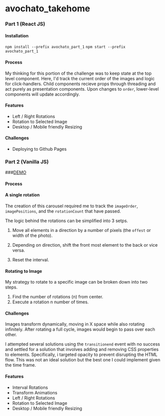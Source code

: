 # avochato_takehome

### Part 1 (React JS)

#### Installation

`npm install --prefix avochato_part_1`
`npm start --prefix avochato_part_1`

#### Process

My thinking for this portion of the challenge was to keep state at the top level component.  Here, I'd track the current order of the images and logic for click-handlers.  Child components recieve props through threading and act purely as presentation components.  Upon changes to `order`, lower-level components will update accordingly.

#### Features

* Left / Right Rotations
* Rotation to Selected Image
* Desktop / Mobile friendly Resizing

#### Challenges

* Deploying to Github Pages

####

### Part 2 (Vanilla JS)

###[DEMO](https://gradyzhu.github.io/avochato_takehome/)

#### Process

#### A single rotation

The creation of this carousel required me to track the `imageOrder`, `imagePositions`, and the `rotationCount` that have passed.  

The logic behind the rotations can be simplified into 3 setps.

1. Move all elements in a direction by a number of pixels (the `offest` or width of the photo).

2. Depending on direction, shift the front most element to the back or vice versa.

3. Reset the interval.

#### Rotating to Image

My strategy to rotate to a specific image can be broken down into two steps.

1. Find the number of rotations (n) from center.
2. Execute a rotation n number of times.

#### Challenges

Images transform dynamically, moving in X space while also rotating infinitely.  After rotating a full cycle, images would begin to pass over each other.

I attempted several solutions using the `transitionend` event with no success and settled for a solution that involves adding and removing CSS properties to elements.  Specifically, i targeted opacity to prevent disrupting the HTML flow.  This was not an ideal solution but the best one I could implement given the time frame.

#### Features

* Interval Rotations
* Transform Animations
* Left / Right Rotations
* Rotation to Selected Image
* Desktop / Mobile friendly Resizing